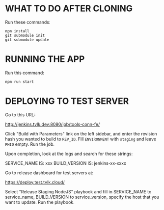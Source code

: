 WHAT TO DO AFTER CLONING
========================

Run these commands:

    npm install
    git submodule init
    git submodule update

RUNNING THE APP
===============

Run this command:

    npm run start


DEPLOYING TO TEST SERVER
========================

Go to this URL:

  http://jenkins.tvlk.dev:8080/job/tools-conn-fe/

Click "Build with Parameters" link on the left sidebar, and enter the revision
hash you wanted to build to `REV_ID`. Fill `ENVIRONMENT` with `staging` and
leave `PHID` empty. Run the job.

Upon completion, look at the logs and search for these strings:

  SERVICE_NAME IS: xxx
  BUILD_VERSION IS: jenkins-xx-xxxx

Go to release dashboard for test servers at:

  https://deploy.test.tvlk.cloud/

Select "Release Staging NodeJS" playbook and fill in SERVICE_NAME to service_name,
BUILD_VERSION to service_version, specify the host that you want to update. Run
the playbook.